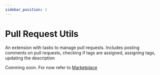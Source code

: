 ```yaml
---
sidebar_position: 1
---
```


# Pull Request Utils

An extension with tasks to manage pull requests. Includes posting comments on pull requests, checking if tags are assigned, assigning tags, updating the description

Comming soon. For now refer to [Marketplace](https://marketplace.visualstudio.com/items?itemName=joachimdalen.pull-request-utils)